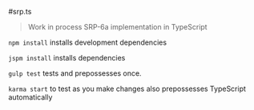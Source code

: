 #srp.ts

> Work in process SRP-6a implementation in TypeScript

`npm install` installs development dependencies

`jspm install` installs dependencies

`gulp test` tests and prepossesses once.

`karma start` to test as you make changes also prepossesses TypeScript automatically